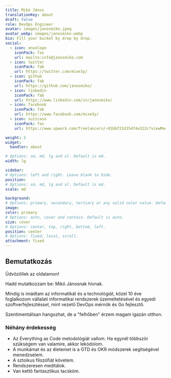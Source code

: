 ```yaml
---
title: Mikó János
translationKey: about
draft: false
role: DevOps Engineer
avatar: images/janosmiko.jpeg
avatar_webp: images/janosmiko.webp
bio: Fill your bucket by drop by drop.
social:
  - icon: envelope
    iconPack: fas
    url: mailto:info@janosmiko.com
  - icon: twitter
    iconPack: fab
    url: https://twitter.com/mixe3y/
  - icon: github
    iconPack: fab
    url: https://github.com/janosmiko/
  - icon: linkedin
    iconPack: fab
    url: https://www.linkedin.com/in/janosmiko/
  - icon: facebook
    iconPack: fab
    url: https://www.facebook.com/mixe3y/
  - icon: suitcase
    iconPack: fas
    url: https://www.upwork.com/freelancers/~01bbf22d354f4e322c?viewMode=1

weight: 2
widget:
  handler: about

# Options: sm, md, lg and xl. Default is md.
width: lg

sidebar:
# Options: left and right. Leave blank to hide.
position:
# Options: sm, md, lg and xl. Default is md.
scale: md

background:
# Options: primary, secondary, tertiary or any valid color value. Default is primary.
image:
color: primary
# Options: auto, cover and contain. Default is auto.
size: cover
# Options: center, top, right, bottom, left.
position: center
# Options: fixed, local, scroll.
attachment: fixed
---
```


## Bemutatkozás

Üdvözöllek az oldalamon!

Hadd mutatkozzam be: Mikó Jánosnak hívnak.

Mindig is imádtam az informatikát és a technológiát, közel 10 éve foglalkozom vállalati informatikai rendszerek
üzemeltetésével és egyedi szoftverfejlesztéssel, mint vezető DevOps mérnök és Go fejlesztő.

Szentimentálisan hangozhat, de a "felhőben" érzem magam igazán otthon.

### Néhány érdekesség

- Az Everything as Code metodológiát vallom. Ha egynél többször szükségem van valamire, akkor lekódolom.
- A munkámat és az életemet is a GTD és OKR módszerek segítségével menedzselem.
- A sztoikus filozófiát követem.
- Rendszeresen meditálok.
- Van kettő fantasztikus tacskóm.
